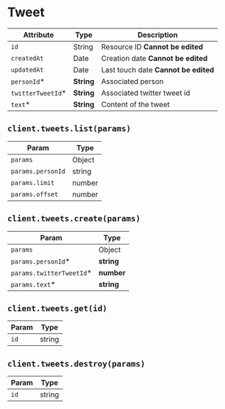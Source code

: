 # Tweet

| Attribute | Type | Description |
| --------- | ---- | ----------- |
| `id`         | String     | Resource ID **Cannot be edited** |
| `createdAt`  | Date       | Creation date **Cannot be edited** |
| `updatedAt`  | Date       | Last touch date **Cannot be edited** |
| `personId`*  | **String** | Associated person |
| `twitterTweetId`* | **String** | Associated twitter tweet id |
| `text`*      | **String** | Content of the tweet |

## `client.tweets.list(params)`

| Param | Type |
|-------|------|
| `params`           | Object |
| `params.personId`  | string |
| `params.limit`     | number |
| `params.offset`    | number |

## `client.tweets.create(params)`

| Param | Type |
|-------|------|
| `params`            | Object |
| `params.personId`*  | **string** |
| `params.twitterTweetId`* | **number** |
| `params.text`*      | **string** |

## `client.tweets.get(id)`

| Param | Type |
|-------|------|
| `id` | string |

## `client.tweets.destroy(params)`

| Param | Type |
|-------|------|
| `id` | string |
